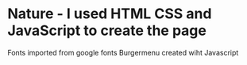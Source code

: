 # Nature - I used HTML CSS and JavaScript to create the page
Fonts imported from google fonts
Burgermenu created wiht Javascript
